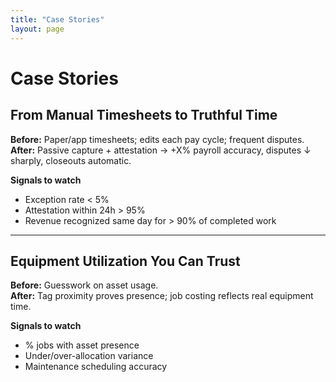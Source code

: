 ```yaml
---
title: "Case Stories"
layout: page
---
```


# Case Stories

## From Manual Timesheets to Truthful Time
**Before:** Paper/app timesheets; edits each pay cycle; frequent disputes.  
**After:** Passive capture + attestation → +X% payroll accuracy, disputes ↓ sharply, closeouts automatic.

**Signals to watch**
- Exception rate < 5%
- Attestation within 24h > 95%
- Revenue recognized same day for > 90% of completed work

---

## Equipment Utilization You Can Trust
**Before:** Guesswork on asset usage.  
**After:** Tag proximity proves presence; job costing reflects real equipment time.

**Signals to watch**
- % jobs with asset presence
- Under/over-allocation variance
- Maintenance scheduling accuracy
